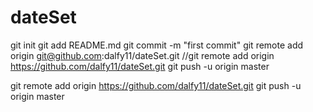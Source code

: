 dateSet
=======
git init
git add README.md
git commit -m "first commit"
git remote add origin git@github.com:dalfy11/dateSet.git
//git remote add origin https://github.com/dalfy11/dateSet.git
git push -u origin master

git remote add origin https://github.com/dalfy11/dateSet.git
git push -u origin master
